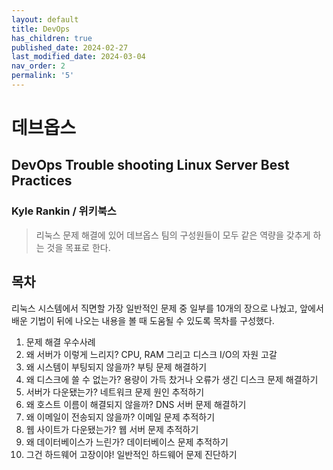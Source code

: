 ```yaml
---
layout: default
title: DevOps
has_children: true
published_date: 2024-02-27
last_modified_date: 2024-03-04
nav_order: 2
permalink: '5'
---
```


# 데브옵스


## DevOps Trouble shooting Linux Server Best Practices


### Kyle Rankin / 위키북스


> 리눅스 문제 해결에 있어 데브옵스 팀의 구성원들이 모두 같은 역량을 갖추게 하는 것을 목표로 한다.


## 목차


리눅스 시스템에서 직면할 가장 일반적인 문제 중 일부를 10개의 장으로 나눴고, 앞에서 배운 기법이 뒤에 나오는 내용을 볼 때 도움될 수 있도록 목차를 구성했다.

1. 문제 해결 우수사례
2. 왜 서버가 이렇게 느리지? CPU, RAM 그리고 디스크 I/O의 자원 고갈
3. 왜 시스템이 부팅되지 않을까? 부팅 문제 해결하기
4. 왜 디스크에 쓸 수 없는가? 용량이 가득 찼거나 오류가 생긴 디스크 문제 해결하기
5. 서버가 다운됐는가? 네트워크 문제 원인 추적하기
6. 왜 호스트 이름이 해결되지 않을까? DNS 서버 문제 해결하기
7. 왜 이메일이 전송되지 않을까? 이메일 문제 추적하기
8. 웹 사이트가 다운됐는가? 웹 서버 문제 추적하기
9. 왜 데이터베이스가 느린가? 데이터베이스 문제 추적하기
10. 그건 하드웨어 고장이야! 일반적인 하드웨어 문제 진단하기
